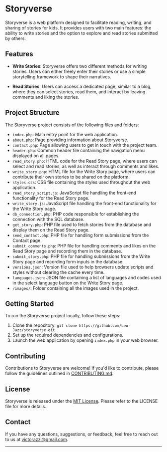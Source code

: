 # Storyverse

Storyverse is a web platform designed to facilitate reading, writing, and sharing of stories for kids. It provides users with two main features: the ability to write stories and the option to explore and read stories submitted by others.

## Features

- **Write Stories**: Storyverse offers two different methods for writing stories. Users can either freely enter their stories or use a simple storytelling framework to shape their narratives.

- **Read Stories**: Users can access a dedicated page, similar to a blog, where they can select stories, read them, and interact by leaving comments and liking the stories.

## Project Structure

The Storyverse project consists of the following files and folders:

- `index.php`: Main entry point for the web application.
- `about.php`: Page providing information about Storyverse.
- `contact.php`: Page allowing users to get in touch with the project team.
- `header.php`: Common header file containing the navigation menu displayed on all pages.
- `read_story.php`: HTML code for the Read Story page, where users can select and read stories, as well as interact through comments and likes.
- `write_story.php`: HTML file for the Write Story page, where users can contribute their own stories to be shared on the platform.
- `styles.css`: CSS file containing the styles used throughout the web application.
- `read_story_script.js`: JavaScript file handling the front-end functionality for the Read Story page.
- `write_story.js`: JavaScript file handling the front-end functionality for the Write Story page.
- `db_connection.php`: PHP code responsible for establishing the connection with the SQL database.
- `get_story.php`: PHP file used to fetch stories from the database and display them on the Read Story page.
- `send_contact.php`: PHP file for handling form submissions from the Contact page.
- `submit_comments.php`: PHP file for handling comments and likes on the Read Story page and recording them in the database.
- `submit_story.php`: PHP file for handling submissions from the Write Story page and recording form inputs in the database.
- `versions.json`: Version file used to help browsers update scripts and styles without clearing the cache every time.
- `languages.json`: JSON file containing a list of languages and codes used in the select language button on the Write Story page.
- `/images/`: Folder containing all the images used in the project.

## Getting Started

To run the Storyverse project locally, follow these steps:

1. Clone the repository: `git clone https://github.com/Leo-Jazz/storyverse.git`
2. Set up the required dependencies and configurations.
3. Launch the web application by opening `index.php` in your web browser.

## Contributing

Contributions to Storyverse are welcome! If you'd like to contribute, please follow the guidelines outlined in [CONTRIBUTING.md](link-to-contributing-file).

## License

Storyverse is released under the [MIT License](https://github.com/Leo-Jazz/storyverse/blob/main/LICENSE). Please refer to the LICENSE file for more details.

## Contact

If you have any questions, suggestions, or feedback, feel free to reach out to us at victorazzi@gmail.com.

---